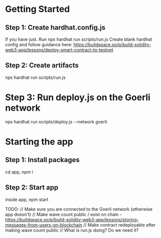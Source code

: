 # Getting Started

## Step 1: Create hardhat.config.js

If you have just.
Run npx hardhat run scripts/run.js
Create blank hardhat config and follow guidance here: https://buildspace.so/p/build-solidity-web3-app/lessons/deploy-smart-contract-to-testnet

## Step 2: Create artifacts

npx hardhat run scripts/run.js

# Step 3: Run deploy.js on the Goerli network

npx hardhat run scripts/deploy.js --network goerli

# Starting the app

## Step 1: Install packages

cd app, npm i

## Step 2: Start app

inside app, npm start

TODO:
// Make sure you are connected to the Goerli network (otherwise app doesn't)
// Make wave count public / exist on chain - https://buildspace.so/p/build-solidity-web3-app/lessons/storing-messages-from-users-on-blockchain
// Make contract redeployable after making wave count public
// What is run.js doing? Do we need it?
